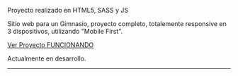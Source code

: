 Proyecto realizado en HTML5, SASS y JS 

Sitio web para un Gimnasio, proyecto completo, totalemente responsive en 3 dispositivos, utilizando "Mobile First".

[Ver Proyecto FUNCIONANDO](https://agusvigno.github.io/gimnasio)

Actualmente en desarrollo.
* ** *** **** ***** **** *** ** * 
